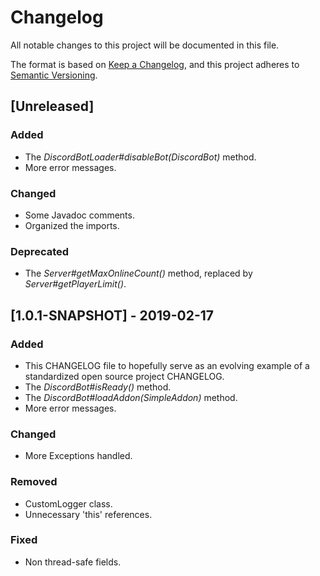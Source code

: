 # Changelog
All notable changes to this project will be documented in this file.

The format is based on [Keep a Changelog](https://keepachangelog.com/en/1.0.0/),
and this project adheres to [Semantic Versioning](https://semver.org/spec/v2.0.0.html).

## [Unreleased]
### Added
- The *DiscordBotLoader#disableBot(DiscordBot)* method.
- More error messages.

### Changed
- Some Javadoc comments.
- Organized the imports.

### Deprecated
- The *Server#getMaxOnlineCount()* method, replaced by *Server#getPlayerLimit()*.

## [1.0.1-SNAPSHOT] - 2019-02-17
### Added
- This CHANGELOG file to hopefully serve as an evolving example of a
  standardized open source project CHANGELOG.
- The *DiscordBot#isReady()* method.
- The *DiscordBot#loadAddon(SimpleAddon)* method.
- More error messages.

### Changed
- More Exceptions handled.

### Removed
- CustomLogger class.
- Unnecessary 'this' references.

### Fixed
- Non thread-safe fields.
